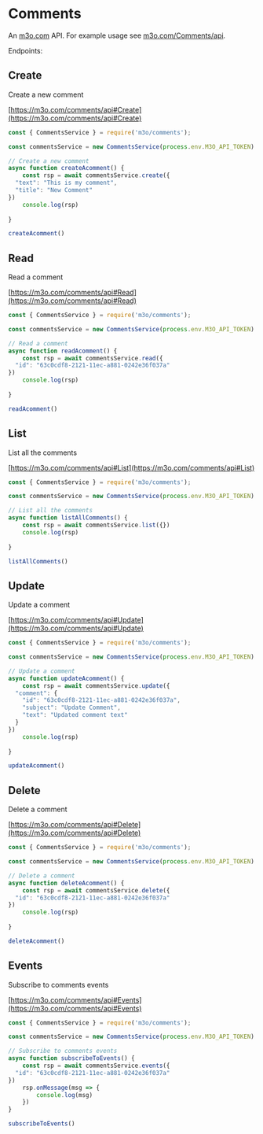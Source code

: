 # Comments

An [m3o.com](https://m3o.com) API. For example usage see [m3o.com/Comments/api](https://m3o.com/Comments/api).

Endpoints:

## Create

Create a new comment


[https://m3o.com/comments/api#Create](https://m3o.com/comments/api#Create)

```js
const { CommentsService } = require('m3o/comments');

const commentsService = new CommentsService(process.env.M3O_API_TOKEN)

// Create a new comment
async function createAcomment() {
	const rsp = await commentsService.create({
  "text": "This is my comment",
  "title": "New Comment"
})
	console.log(rsp)
	
}

createAcomment()
```
## Read

Read a comment


[https://m3o.com/comments/api#Read](https://m3o.com/comments/api#Read)

```js
const { CommentsService } = require('m3o/comments');

const commentsService = new CommentsService(process.env.M3O_API_TOKEN)

// Read a comment
async function readAcomment() {
	const rsp = await commentsService.read({
  "id": "63c0cdf8-2121-11ec-a881-0242e36f037a"
})
	console.log(rsp)
	
}

readAcomment()
```
## List

List all the comments


[https://m3o.com/comments/api#List](https://m3o.com/comments/api#List)

```js
const { CommentsService } = require('m3o/comments');

const commentsService = new CommentsService(process.env.M3O_API_TOKEN)

// List all the comments
async function listAllComments() {
	const rsp = await commentsService.list({})
	console.log(rsp)
	
}

listAllComments()
```
## Update

Update a comment


[https://m3o.com/comments/api#Update](https://m3o.com/comments/api#Update)

```js
const { CommentsService } = require('m3o/comments');

const commentsService = new CommentsService(process.env.M3O_API_TOKEN)

// Update a comment
async function updateAcomment() {
	const rsp = await commentsService.update({
  "comment": {
    "id": "63c0cdf8-2121-11ec-a881-0242e36f037a",
    "subject": "Update Comment",
    "text": "Updated comment text"
  }
})
	console.log(rsp)
	
}

updateAcomment()
```
## Delete

Delete a comment


[https://m3o.com/comments/api#Delete](https://m3o.com/comments/api#Delete)

```js
const { CommentsService } = require('m3o/comments');

const commentsService = new CommentsService(process.env.M3O_API_TOKEN)

// Delete a comment
async function deleteAcomment() {
	const rsp = await commentsService.delete({
  "id": "63c0cdf8-2121-11ec-a881-0242e36f037a"
})
	console.log(rsp)
	
}

deleteAcomment()
```
## Events

Subscribe to comments events


[https://m3o.com/comments/api#Events](https://m3o.com/comments/api#Events)

```js
const { CommentsService } = require('m3o/comments');

const commentsService = new CommentsService(process.env.M3O_API_TOKEN)

// Subscribe to comments events
async function subscribeToEvents() {
	const rsp = await commentsService.events({
  "id": "63c0cdf8-2121-11ec-a881-0242e36f037a"
})
	rsp.onMessage(msg => {
		console.log(msg)
	})
}

subscribeToEvents()
```
